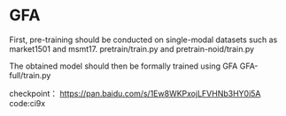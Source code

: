 # GFA

First, pre-training should be conducted on single-modal datasets such as market1501 and msmt17. 
pretrain/train.py     and     pretrain-noid/train.py

The obtained model should then be formally trained using GFA
GFA-full/train.py

checkpoint：
https://pan.baidu.com/s/1Ew8WKPxojLFVHNb3HY0i5A
code:ci9x
